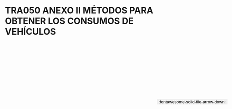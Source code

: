 
# TRA050 ANEXO II MÉTODOS PARA OBTENER LOS CONSUMOS DE VEHÍCULOS

<a href='../TRA050 ANEXO II MÉTODOS PARA OBTENER LOS CONSUMOS DE VEHÍCULOS.pdf' download>
<button class='md-button -primary' 
id='download-btn' style="position: fixed; top: 10%; right: 20px; 
        transform: translateY(-50%); z-index: 1000;  border: none; ">
:fontawesome-solid-file-arrow-down: 
</button>
</a>

<div 
    id='../TRA050 ANEXO II MÉTODOS PARA OBTENER LOS CONSUMOS DE VEHÍCULOS.pdf' 
    data-pdf-url='../TRA050 ANEXO II MÉTODOS PARA OBTENER LOS CONSUMOS DE VEHÍCULOS.pdf'
    style=' width: 100%; height: auto;overflow: auto;'>
</div>

